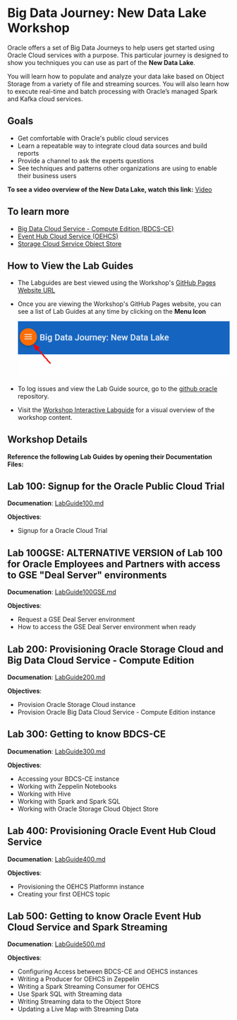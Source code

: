 
# Big Data Journey: New Data Lake Workshop
Oracle offers a set of Big Data Journeys to help users get started using Oracle Cloud services with a purpose. This particular journey is designed to show you techniques you can use as part of the **New Data Lake**.

You will learn how to populate and analyze your data lake based on Object Storage from a variety of file and streaming sources. You will also learn how to execute real-time and batch processing with Oracle’s managed Spark and Kafka cloud services.

## Goals

 - Get comfortable with Oracle's public cloud services
 - Learn a repeatable way to integrate cloud data sources and build reports
 - Provide a channel to ask the experts questions
 - See techniques and patterns other organizations are using to enable their business users

**To see a video overview of the New Data Lake, watch this link:** [Video](http://www.youtube.com/embed/Sj-PlJ-w1jA?rel=0?iframe=true&width=680&height=450)

## To learn more
 - [Big Data Cloud Service - Compute Edition (BDCS-CE)](https://cloud.oracle.com/big-data-compute-edition)
 - [Event Hub Cloud Service (OEHCS)](https://cloud.oracle.com/en_US/event-hub)
 - [Storage Cloud Service Object Store](https://cloud.oracle.com/en_US/storage)

      
## How to View the Lab Guides

- The Labguides are best viewed using the Workshop's [GitHub Pages Website URL](https://millerhoo.github.io/journey2-new-data-lake/workshops/journey2-new-data-lake/index.html) 

- Once you are viewing the Workshop's GitHub Pages website, you can see a list of Lab Guides at any time by clicking on the **Menu Icon**

    ![](images/WorkshopMenu.png)  

- To log issues and view the Lab Guide source, go to the [github oracle](https://github.com/millerhoo/journey2-new-data-lake/tree/master/workshops/journey2-new-data-lake) repository.

- Visit the [Workshop Interactive Labguide](http://launch.oracle.com/?cloudnative) for a visual overview of the workshop content. 




## Workshop Details

**Reference the following Lab Guides by opening their Documentation Files:**

## Lab 100: Signup for the Oracle Public Cloud Trial

**Documenation**: [LabGuide100.md](LabGuide100.md)

**Objectives**:

- Signup for a Oracle Cloud Trial

## Lab 100GSE: ALTERNATIVE VERSION of Lab 100 for Oracle Employees and Partners with access to GSE "Deal Server" environments

**Documenation**: [LabGuide100GSE.md](LabGuide100GSE.md)

**Objectives**:

- Request a GSE Deal Server environment
- How to access the GSE Deal Server environment when ready

## Lab 200: Provisioning Oracle Storage Cloud and Big Data Cloud Service - Compute Edition

**Documenation**: [LabGuide200.md](LabGuide200.md)

**Objectives**:

- Provision Oracle Storage Cloud instance
- Provision Oracle Big Data Cloud Service - Compute Edition instance

## Lab 300: Getting to know BDCS-CE

**Documenation**: [LabGuide300.md](LabGuide300.md)

**Objectives**:

- Accessing your BDCS-CE instance
- Working with Zeppelin Notebooks
- Working with Hive
- Working with Spark and Spark SQL
- Working with Oracle Storage Cloud Object Store

## Lab 400:  Provisioning Oracle Event Hub Cloud Service

**Documenation**: [LabGuide400.md](LabGuide400.md)

**Objectives**:

- Provisioning the OEHCS Platformn instance
- Creating your first OEHCS topic

## Lab 500:  Getting to know Oracle Event Hub Cloud Service and Spark Streaming

**Documenation**: [LabGuide500.md](LabGuide500.md)

**Objectives**:

- Configuring Access between BDCS-CE and OEHCS instances
- Writing a Producer for OEHCS in Zeppelin
- Writing a Spark Streaming Consumer for OEHCS
- Use Spark SQL with Streaming data
- Writing Streaming data to the Object Store
- Updating a Live Map with Streaming Data
